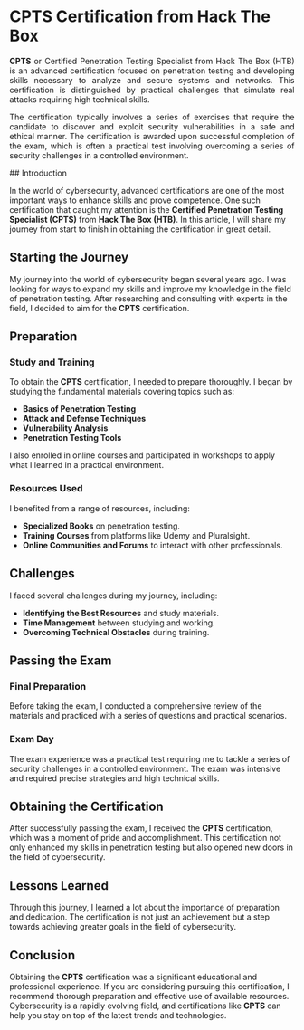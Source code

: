 
# CPTS Certification from Hack The Box

<div style="text-align: justify;">
<strong>CPTS</strong> or Certified Penetration Testing Specialist from Hack The Box (HTB) is an advanced certification focused on penetration testing and developing skills necessary to analyze and secure systems and networks. This certification is distinguished by practical challenges that simulate real attacks requiring high technical skills.


The certification typically involves a series of exercises that require the candidate to discover and exploit security vulnerabilities in a safe and ethical manner. The certification is awarded upon successful completion of the exam, which is often a practical test involving overcoming a series of security challenges in a controlled environment.
</div>
## Introduction

In the world of cybersecurity, advanced certifications are one of the most important ways to enhance skills and prove competence. One such certification that caught my attention is the **Certified Penetration Testing Specialist (CPTS)** from **Hack The Box (HTB)**. In this article, I will share my journey from start to finish in obtaining the certification in great detail.

## Starting the Journey

My journey into the world of cybersecurity began several years ago. I was looking for ways to expand my skills and improve my knowledge in the field of penetration testing. After researching and consulting with experts in the field, I decided to aim for the **CPTS** certification.

## Preparation

### Study and Training

To obtain the **CPTS** certification, I needed to prepare thoroughly. I began by studying the fundamental materials covering topics such as:

- **Basics of Penetration Testing**
- **Attack and Defense Techniques**
- **Vulnerability Analysis**
- **Penetration Testing Tools**

I also enrolled in online courses and participated in workshops to apply what I learned in a practical environment.

### Resources Used

I benefited from a range of resources, including:

- **Specialized Books** on penetration testing.
- **Training Courses** from platforms like Udemy and Pluralsight.
- **Online Communities and Forums** to interact with other professionals.

## Challenges

I faced several challenges during my journey, including:

- **Identifying the Best Resources** and study materials.
- **Time Management** between studying and working.
- **Overcoming Technical Obstacles** during training.

## Passing the Exam

### Final Preparation

Before taking the exam, I conducted a comprehensive review of the materials and practiced with a series of questions and practical scenarios.

### Exam Day

The exam experience was a practical test requiring me to tackle a series of security challenges in a controlled environment. The exam was intensive and required precise strategies and high technical skills.

## Obtaining the Certification

After successfully passing the exam, I received the **CPTS** certification, which was a moment of pride and accomplishment. This certification not only enhanced my skills in penetration testing but also opened new doors in the field of cybersecurity.

## Lessons Learned

Through this journey, I learned a lot about the importance of preparation and dedication. The certification is not just an achievement but a step towards achieving greater goals in the field of cybersecurity.

## Conclusion

Obtaining the **CPTS** certification was a significant educational and professional experience. If you are considering pursuing this certification, I recommend thorough preparation and effective use of available resources. Cybersecurity is a rapidly evolving field, and certifications like **CPTS** can help you stay on top of the latest trends and technologies.
